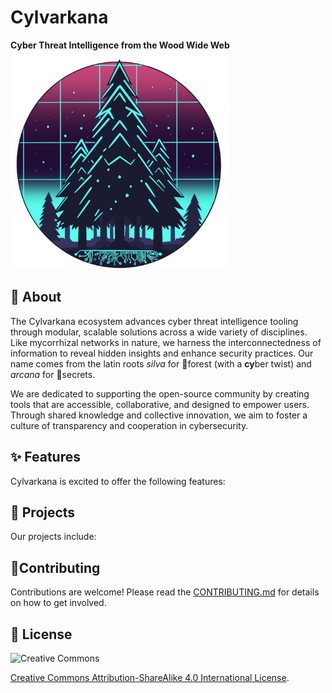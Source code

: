 # Cylvarkana
**Cyber Threat Intelligence from the Wood Wide Web**  
<img src="../images/cylvarkana.png" height=350>

## 💎 About
The Cylvarkana ecosystem advances cyber threat intelligence tooling through modular, scalable solutions across a wide variety of disciplines. Like mycorrhizal networks in nature, we harness the interconnectedness of information to reveal hidden insights and enhance security practices. Our name comes from the latin roots *silva* for 🌲forest (with a **cy**ber twist) and *arcana* for 🔑secrets.

We are dedicated to supporting the open-source community by creating tools that are accessible, collaborative, and designed to empower users. Through shared knowledge and collective innovation, we aim to foster a culture of transparency and cooperation in cybersecurity.

## ✨ Features
Cylvarkana is excited to offer the following features:

## 🧰 Projects
Our projects include:

## 🤝Contributing
Contributions are welcome! Please read the [CONTRIBUTING.md](../docs/CONTRIBUTING.md) for details on how to get involved.

## 📜 License

![Creative Commons](https://img.shields.io/badge/Creative_Commons-4.0-white.svg?logo=creativecommons)

[Creative Commons Attribution-ShareAlike 4.0 International License](http://creativecommons.org/licenses/by-sa/4.0/).
